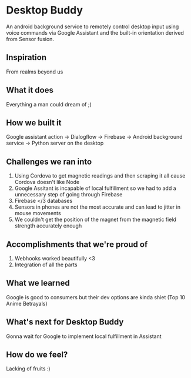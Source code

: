# Desktop Buddy

An android background service to remotely control desktop input using voice commands via Google Assistant and the built-in orientation derived from Sensor fusion.

## Inspiration
   From realms beyond us 
   
## What it does
   Everything a man could dream of ;)
   
## How we built it
   Google assistant action -> Dialogflow -> Firebase -> Android background service -> Python server on the desktop 
  
## Challenges we ran into
  1. Using Cordova to get magnetic readings and then scraping it all cause Cordova doesn't like Node
  2. Google Assitant is incapable of local fulfillment so we had to add a unnecessary step of going through Firebase
  3. Firebase </3 databases
  4. Sensors in phones are not the most accurate and can lead to jitter in mouse movements
  5. We couldn't get the position of the magnet from the magnetic field strength accurately enough 
  
## Accomplishments that we're proud of
  1. Webhooks worked beautifully <3
  2. Integration of all the parts 
  
## What we learned
  Google is good to consumers but their dev options are kinda shiet (Top 10 Anime Betrayals)
  
## What's next for Desktop Buddy
  Gonna wait for Google to implement local fulfillment in Assistant
  
## How do we feel?
  Lacking of fruits :)
